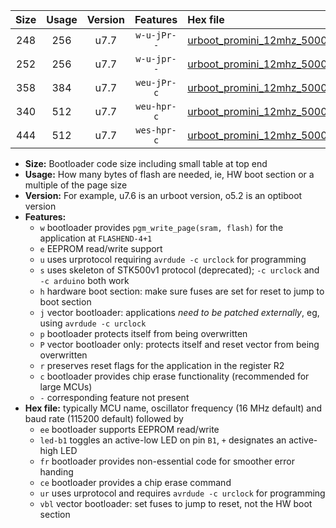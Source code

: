 |Size|Usage|Version|Features|Hex file|
|:-:|:-:|:-:|:-:|:--|
|248|256|u7.7|`w-u-jPr--`|[urboot_promini_12mhz_500000bps_led+b5_ur_vbl.hex](https://raw.githubusercontent.com/stefanrueger/urboot.hex/main/boards/promini/fcpu_12mhz/500000_bps/urboot_promini_12mhz_500000bps_led+b5_ur_vbl.hex)|
|252|256|u7.7|`w-u-jpr--`|[urboot_promini_12mhz_500000bps_led+b5_fr_ur_vbl.hex](https://raw.githubusercontent.com/stefanrueger/urboot.hex/main/boards/promini/fcpu_12mhz/500000_bps/urboot_promini_12mhz_500000bps_led+b5_fr_ur_vbl.hex)|
|358|384|u7.7|`weu-jPr-c`|[urboot_promini_12mhz_500000bps_ee_led+b5_fr_ce_ur_vbl.hex](https://raw.githubusercontent.com/stefanrueger/urboot.hex/main/boards/promini/fcpu_12mhz/500000_bps/urboot_promini_12mhz_500000bps_ee_led+b5_fr_ce_ur_vbl.hex)|
|340|512|u7.7|`weu-hpr-c`|[urboot_promini_12mhz_500000bps_ee_led+b5_fr_ce_ur.hex](https://raw.githubusercontent.com/stefanrueger/urboot.hex/main/boards/promini/fcpu_12mhz/500000_bps/urboot_promini_12mhz_500000bps_ee_led+b5_fr_ce_ur.hex)|
|444|512|u7.7|`wes-hpr-c`|[urboot_promini_12mhz_500000bps_ee_led+b5_fr_ce.hex](https://raw.githubusercontent.com/stefanrueger/urboot.hex/main/boards/promini/fcpu_12mhz/500000_bps/urboot_promini_12mhz_500000bps_ee_led+b5_fr_ce.hex)|

- **Size:** Bootloader code size including small table at top end
- **Usage:** How many bytes of flash are needed, ie, HW boot section or a multiple of the page size
- **Version:** For example, u7.6 is an urboot version, o5.2 is an optiboot version
- **Features:**
  + `w` bootloader provides `pgm_write_page(sram, flash)` for the application at `FLASHEND-4+1`
  + `e` EEPROM read/write support
  + `u` uses urprotocol requiring `avrdude -c urclock` for programming
  + `s` uses skeleton of STK500v1 protocol (deprecated); `-c urclock` and `-c arduino` both work
  + `h` hardware boot section: make sure fuses are set for reset to jump to boot section
  + `j` vector bootloader: applications *need to be patched externally*, eg, using `avrdude -c urclock`
  + `p` bootloader protects itself from being overwritten
  + `P` vector bootloader only: protects itself and reset vector from being overwritten
  + `r` preserves reset flags for the application in the register R2
  + `c` bootloader provides chip erase functionality (recommended for large MCUs)
  + `-` corresponding feature not present
- **Hex file:** typically MCU name, oscillator frequency (16 MHz default) and baud rate (115200 default) followed by
  + `ee` bootloader supports EEPROM read/write
  + `led-b1` toggles an active-low LED on pin `B1`, `+` designates an active-high LED
  + `fr` bootloader provides non-essential code for smoother error handing
  + `ce` bootloader provides a chip erase command
  + `ur` uses urprotocol and requires `avrdude -c urclock` for programming
  + `vbl` vector bootloader: set fuses to jump to reset, not the HW boot section
